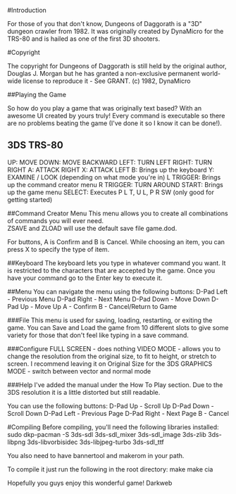 #Introduction

For those of you that don't know, Dungeons of Daggorath is a "3D" dungeon 
crawler from 1982. It was originally created by DynaMicro for the TRS-80
and is hailed as one of the first 3D shooters.

#Copyright

The copyright for Dungeons of Daggorath is still held by the original author, Douglas J. Morgan 
but he has granted a non-exclusive permanent world-wide license to reproduce it - See GRANT.
(c) 1982, DynaMicro

##Playing the Game

So how do you play a game that was originally text based? With an awesome UI created 
by yours truly! Every command is executable so there are no problems
beating the game (I've done it so I know it can be done!).

3DS		TRS-80
----------------------
UP: 		MOVE
DOWN: 		MOVE BACKWARD
LEFT:		TURN LEFT
RIGHT:		TURN RIGHT
A:			ATTACK RIGHT
X:			ATTACK LEFT
B:			Brings up the keyboard
Y:			EXAMINE / LOOK (depending on what mode you're in)
L TRIGGER:	Brings up the command creator menu
R TRIGGER:	TURN AROUND
START:		Brings up the game menu
SELECT:		Executes P L T, U L, P R SW (only good for getting started)

##Command Creator Menu
This menu allows you to create all combinations of commands you will ever need.  
ZSAVE and ZLOAD will use the default save file game.dod.

For buttons, A is Confirm and B is Cancel. While choosing an item, you can
press X to specify the type of item.

##Keyboard
The keyboard lets you type in whatever command you want. It is restricted to the characters that are
accepted by the game. Once you have your command go to the Enter key to execute it.

##Menu
You can navigate the menu using the following buttons:
D-Pad Left - Previous Menu
D-Pad Right - Next Menu
D-Pad Down - Move Down
D-Pad Up - Move Up
A - Confirm
B - Cancel/Return to Game

###File
This menu is used for saving, loading, restarting, or exiting the game.
You can Save and Load the game from 10 different slots to give some variety for those 
that don't feel like typing in a save command.

###Configure
FULL SCREEN - does nothing
VIDEO MODE - allows you to change the resolution from the original size, to fit to height, 
or stretch to screen. I recommend leaving it on Original Size for the 3DS
GRAPHICS MODE - switch between vector and normal mode

###Help
I've added the manual under the How To Play section. Due to the 3DS resolution it is a little distorted
but still readable. 

You can use the following buttons:
D-Pad Up - Scroll Up
D-Pad Down - Scroll Down
D-Pad Left - Previous Page
D-Pad Right - Next Page
B - Cancel

#Compiling
Before compiling, you'll need the following libraries installed:
sudo dkp-pacman -S 3ds-sdl 3ds-sdl_mixer 3ds-sdl_image 3ds-zlib 3ds-libpng 3ds-libvorbisidec 3ds-libjpeg-turbo 3ds-sdl_ttf

You also need to have bannertool and makerom in your path.

To compile it just run the following in the root directory:
make
make cia

Hopefully you guys enjoy this wonderful game!
Darkweb
